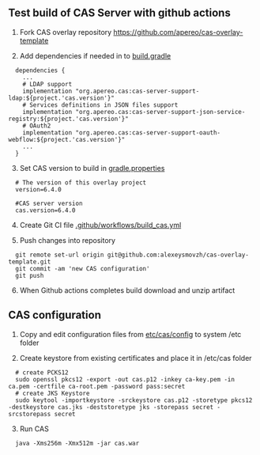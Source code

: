## Test build of CAS Server with github actions

1. Fork CAS overlay repository
   https://github.com/apereo/cas-overlay-template

2. Add dependencies if needed in to [build.gradle](build.gradle)
```
  dependencies { 
    ...
    # LDAP support
    implementation "org.apereo.cas:cas-server-support-ldap:${project.'cas.version'}" 
    # Services definitions in JSON files support
    implementation "org.apereo.cas:cas-server-support-json-service-registry:${project.'cas.version'}"
    # OAuth2
    implementation "org.apereo.cas:cas-server-support-oauth-webflow:${project.'cas.version'}"
    ...
  }
```

3. Set CAS version to build in [gradle.properties](gradle.properties)
```
  # The version of this overlay project
  version=6.4.0

  #CAS server version
  cas.version=6.4.0
```

4. Create Git CI file [.github/workflows/build_cas.yml](.github/workflows/build_cas.yml)

5. Push changes into repository
```
  git remote set-url origin git@github.com:alexeysmovzh/cas-overlay-template.git
  git commit -am 'new CAS configuration'
  git push
```

6. When Github actions completes build download and unzip artifact


## CAS configuration
1. Copy and edit configuration files from 
 [etc/cas/config](etc/cas/config) to system /etc folder

2. Create keystore from existing certificates and place it in /etc/cas folder
```
  # create PCKS12
  sudo openssl pkcs12 -export -out cas.p12 -inkey ca-key.pem -in ca.pem -certfile ca-root.pem -password pass:secret
  # create JKS Keystore
  sudo keytool -importkeystore -srckeystore cas.p12 -storetype pkcs12 -destkeystore cas.jks -deststoretype jks -storepass secret -srcstorepass secret
```

3. Run CAS
```
  java -Xms256m -Xmx512m -jar cas.war 
```
